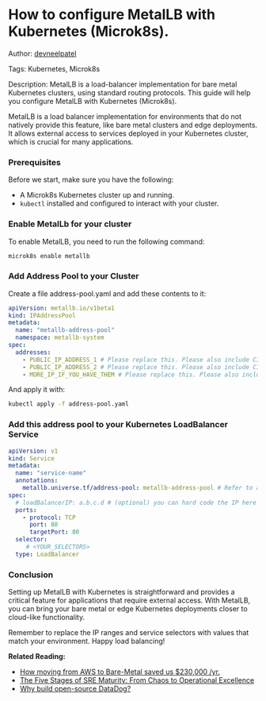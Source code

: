 # How to configure MetalLB with Kubernetes (Microk8s).

Author: [devneelpatel](https://www.github.com/devneelpatel)

Tags: Kubernetes, Microk8s

Description: MetalLB is a load-balancer implementation for bare metal Kubernetes clusters, using standard routing protocols. This guide will help you configure MetalLB with Kubernetes (Microk8s).

MetalLB is a load balancer implementation for environments that do not natively provide this feature, like bare metal clusters and edge deployments. It allows external access to services deployed in your Kubernetes cluster, which is crucial for many applications.

### Prerequisites

Before we start, make sure you have the following:

- A Microk8s Kubernetes cluster up and running.
- `kubectl` installed and configured to interact with your cluster.

### Enable MetalLb for your cluster

To enable MetalLB, you need to run the following command:

```bash
microk8s enable metallb
```

### Add Address Pool to your Cluster

Create a file address-pool.yaml and add these contents to it:

```yaml
apiVersion: metallb.io/v1beta1
kind: IPAddressPool
metadata:
  name: "metallb-address-pool"
  namespace: metallb-system
spec: 
  addresses:
    - PUBLIC_IP_ADDRESS_1 # Please replace this. Please also include CIDR. Ex: 51.568.145.125/32
    - PUBLIC_IP_ADDRESS_2 # Please replace this. Please also include CIDR. Ex: 51.568.145.125/32
    - MORE_IP_IF_YOU_HAVE_THEM # Please replace this. Please also include CIDR. Ex: 51.568.145.125/32
```

And apply it with:

```bash
kubectl apply -f address-pool.yaml
```

### Add this address pool to your Kubernetes LoadBalancer Service

```yaml
apiVersion: v1
kind: Service
metadata:
  name: "service-name"
  annotations:
    metallb.universe.tf/address-pool: metallb-address-pool # Refer to address pool previously created. 
spec:
  # loadBalancerIP: a.b.c.d # (optional) you can hard code the IP here if you like
  ports:
    - protocol: TCP
      port: 80
      targetPort: 80
  selector: 
     # <YOUR_SELECTORS>
  type: LoadBalancer
```

### Conclusion

Setting up MetalLB with Kubernetes is straightforward and provides a critical feature for applications that require external access. With MetalLB, you can bring your bare metal or edge Kubernetes deployments closer to cloud-like functionality.

Remember to replace the IP ranges and service selectors with values that match your environment. Happy load balancing!

**Related Reading:**

- [How moving from AWS to Bare-Metal saved us $230,000 /yr.](https://oneuptime.com/blog/post/2023-10-30-moving-from-aws-to-bare-metal/view)
- [The Five Stages of SRE Maturity: From Chaos to Operational Excellence](https://oneuptime.com/blog/post/2025-09-01-the-five-stages-of-sre-maturity/view)
- [Why build open-source DataDog?](https://oneuptime.com/blog/post/2024-08-14-why-build-open-source-datadog/view)